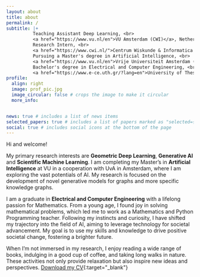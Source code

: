 ```yaml
---
layout: about
title: about
permalink: /
subtitle: |+
          Teaching Assistant Deep Learning, <br>
          <a href="https://www.vu.nl/en">VU Amsterdam (CWI)</a>, Netherlands <br><br>
          Research Intern, <br>
          <a href="https://www.cwi.nl/">Centrum Wiskunde & Informatica (CWI)</a>, Netherlands <br><br>
          Pursuing a Master's degree in Artificial Intelligence, <br>
          <a href="https://www.vu.nl/en">Vrije Universiteit Amsterdam (VU)</a> <br><br>
          Bachelor's degree in Electrical and Computer Engineering, <br>
          <a href="https://www.e-ce.uth.gr/?lang=en">University of Thessaly (UTH)</a>
profile:
  align: right
  image: prof_pic.jpg
  image_circular: false # crops the image to make it circular
  more_info:


news: true # includes a list of news items
selected_papers: true # includes a list of papers marked as "selected={true}"
social: true # includes social icons at the bottom of the page
---
```

<!-- 
Write your biography here. Tell the world about yourself. Link to your favorite [subreddit](http://reddit.com). You can put a picture in, too. The code is already in, just name your picture `prof_pic.jpg` and put it in the `img/` folder.

Put your address / P.O. box / other info right below your picture. You can also disable any of these elements by editing `profile` property of the YAML header of your `_pages/about.md`. Edit `_bibliography/papers.bib` and Jekyll will render your [publications page](/al-folio/publications/) automatically.

Link to your social media connections, too. This theme is set up to use [Font Awesome icons](https://fontawesome.com/) and [Academicons](https://jpswalsh.github.io/academicons/), like the ones below. Add your Facebook, Twitter, LinkedIn, Google Scholar, or just disable all of them. -->


Hi and welcome! 

My primary research interests are **Geometric Deep Learning**, **Generative AI** and **Scientific Machine Learning**. I am completing my Master’s in **Artificial Intelligence** at VU in a cooperation with UvA in Amsterdam, where I am exploring the vast potentials of AI. My research is focused on the development of novel generative models for graphs and more specific knowledge graphs.

I am a graduate in **Electrical and Computer Engineering** with a lifelong passion for Mathematics. From a young age, I found joy in solving mathematical problems, which led me to work as a Mathematics and Python Programming teacher. Following my instincts and curiosity, I have shifted my trajectory into the field of AI, aiming to leverage technology for societal advancement. My goal is to use my skills and knowledge to drive positive societal change, fostering a brighter future.

When I’m not immersed in my research, I enjoy reading a wide range of books, indulging in a good cup of coffee, and taking long walks in nature. These activities not only provide relaxation but also inspire new ideas and perspectives. [Download my CV](https://drive.google.com/file/d/1XfvqnnATWgm2K2g4rlBNu5VUi70Db8PO/view?usp=share_link){:target="_blank"}
